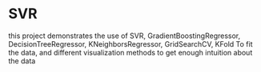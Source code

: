 # SVR
this project demonstrates the use of SVR, GradientBoostingRegressor, DecisionTreeRegressor, KNeighborsRegressor, GridSearchCV,  KFold To fit the data, and different visualization methods to get enough intuition about the data
